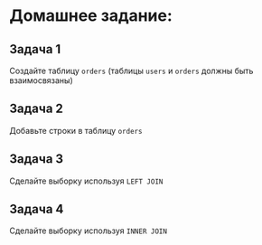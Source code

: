 # Домашнее задание:

## Задача 1

Создайте таблицу `orders` (таблицы `users` и `orders` должны быть взаимосвязаны)

## Задача 2

Добавьте строки в таблицу `orders`

## Задача 3

Сделайте выборку используя `LEFT JOIN`


## Задача 4

Сделайте выборку используя `INNER JOIN`